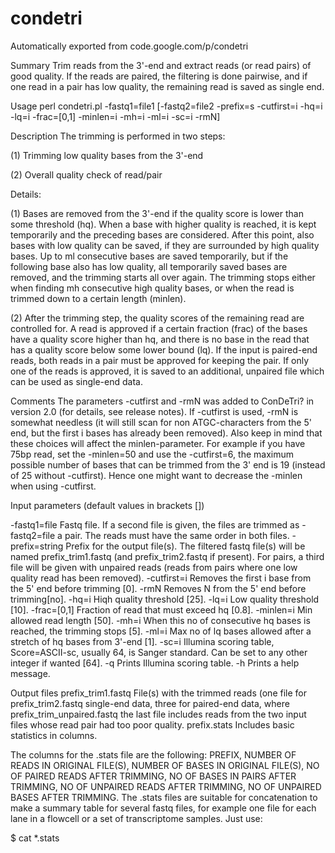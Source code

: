 # condetri
Automatically exported from code.google.com/p/condetri

Summary
Trim reads from the 3'-end and extract reads (or read pairs) of good quality. If the reads are paired, the filtering is done pairwise, and if one read in a pair has low quality, the remaining read is saved as single end.


Usage
perl condetri.pl -fastq1=file1 [-fastq2=file2 -prefix=s -cutfirst=i -hq=i -lq=i -frac=[0,1] -minlen=i -mh=i -ml=i -sc=i -rmN]


Description
The trimming is performed in two steps:

(1) Trimming low quality bases from the 3'-end

(2) Overall quality check of read/pair

Details:

(1) Bases are removed from the 3'-end if the quality score is lower than some threshold (hq). When a base with higher quality is reached, it is kept temporarily and the preceding bases are considered. After this point, also bases with low quality can be saved, if they are surrounded by high quality bases. Up to ml consecutive bases are saved temporarily, but if the following base also has low quality, all temporarily saved bases are removed, and the trimming starts all over again. The trimming stops either when finding mh consecutive high quality bases, or when the read is trimmed down to a certain length (minlen).

(2) After the trimming step, the quality scores of the remaining read are controlled for. A read is approved if a certain fraction (frac) of the bases have a quality score higher than hq, and there is no base in the read that has a quality score below some lower bound (lq). If the input is paired-end reads, both reads in a pair must be approved for keeping the pair. If only one of the reads is approved, it is saved to an additional, unpaired file which can be used as single-end data.


Comments
The parameters -cutfirst and -rmN was added to ConDeTri? in version 2.0 (for details, see release notes). If -cutfirst is used, -rmN is somewhat needless (it will still scan for non ATGC-characters from the 5' end, but the first i bases has already been removed). Also keep in mind that these choices will affect the minlen-parameter. For example if you have 75bp read, set the -minlen=50 and use the -cutfirst=6, the maximum possible number of bases that can be trimmed from the 3' end is 19 (instead of 25 without -cutfirst). Hence one might want to decrease the -minlen when using -cutfirst.


Input parameters
(default values in brackets [])

 -fastq1=file	Fastq file. If a second file is given, the files are trimmed as
 -fastq2=file	 a pair. The reads must have the same order in both files.
 -prefix=string	Prefix for the output file(s). The filtered fastq file(s) will be
 	         named prefix_trim1.fastq (and prefix_trim2.fastq if present).
  	  	 For pairs, a third file will be given with unpaired reads (reads 
  	  	 from pairs where one low quality read has been removed).
 -cutfirst=i	Removes the first i base from the 5' end before trimming [0].
 -rmN		Removes N from the 5' end before trimming[no].
 -hq=i		Hiqh quality threshold [25].
 -lq=i		Low quality threshold [10].
 -frac=[0,1]	Fraction of read that must exceed hq [0.8].
 -minlen=i	Min allowed read length [50].
 -mh=i		When this no of consecutive hq bases is reached, the trimming stops [5].
 -ml=i		Max no of lq bases allowed after a stretch of hq bases from 3'-end [1].
 -sc=i		Illumina scoring table, Score=ASCII-sc, usually 64, is Sanger
   	  	 standard. Can be set to any other integer if wanted [64].
 -q		Prints Illumina scoring table.
 -h		Prints a help message.
 

Output files
 prefix_trim1.fastq		File(s) with the trimmed reads (one file for
 prefix_trim2.fastq		single-end data, three for paired-end data, where
 prefix_trim_unpaired.fastq	the last file includes reads from the two input
  	  	  	  	 files whose read pair had too poor quality.
 prefix.stats			Includes basic statistics in columns.
 
The columns for the .stats file are the following:
PREFIX, NUMBER OF READS IN ORIGINAL FILE(S), NUMBER OF BASES IN ORIGINAL FILE(S), NO OF PAIRED READS AFTER TRIMMING,
NO OF BASES IN PAIRS AFTER TRIMMING, NO OF UNPAIRED READS AFTER TRIMMING, NO OF UNPAIRED BASES AFTER TRIMMING.
The .stats files are suitable for concatenation to make a summary table for several fastq files, for example one file for each lane in a flowcell or a set of transcriptome samples. Just use:

$ cat *.stats

